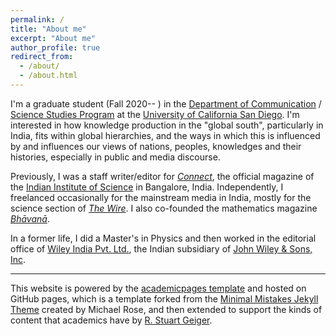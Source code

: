 ```yaml
---
permalink: /
title: "About me"
excerpt: "About me"
author_profile: true
redirect_from: 
  - /about/
  - /about.html
---
```


I'm a graduate student (Fall 2020-- ) in the [Department of Communication](https://communication.ucsd.edu/) / [Science Studies Program](https://sciencestudies.ucsd.edu/) at the [University of California San Diego](https://ucsd.edu/). I'm interested in how knowledge production in the "global south", particularly in India, fits within global hierarchies, and the ways in which this is influenced by and influences our views of nations, peoples, knowledges and their histories, especially in public and media discourse.

Previously, I was a staff writer/editor for [<em>Connect</em>](https://connect.iisc.ac.in), the official magazine of the [Indian Institute of Science](https://iisc.ac.in) in Bangalore, India. Independently, I freelanced occasionally for the mainstream media in India, mostly for the science section of [<em>The Wire</em>](https://science.thewire.in). I also co-founded the mathematics magazine [<em>Bhāvanā</em>](https://bhavana.org.in).

In a former life, I did a Master's in Physics and then worked in the editorial office of [Wiley India Pvt. Ltd.](https://www.wileyindia.com/), the Indian subsidiary of [John Wiley & Sons, Inc](http://www.wiley.com/).

---

This website is powered by the [academicpages template](https://github.com/academicpages/academicpages.github.io) and hosted on GitHub pages, which is a template forked from the [Minimal Mistakes Jekyll Theme](https://mmistakes.github.io/minimal-mistakes/) created by Michael Rose, and then extended to support the kinds of content that academics have by [R. Stuart Geiger](http://stuartgeiger.com).


